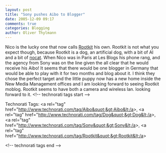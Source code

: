 ```yaml
---
layout: post
title: "Sony pushes Aibo to Blogger"
date: 2005-12-09 09:17
comments: true
categories: Blogging
author: Oliver Thylmann
---
```







Nico is the lucky one that now calls [Rootkit](http://lumma.de/eintrag.php?id=2325) his own. Rootkit is not what you expect  though, because Rootkit is a dog, an artificial dog, with a bit of AI and a bit of [nocat](http://wiki.thylmann.net/Main/Nocat). When Nico was in Paris at Les Blogs his phone rang, and the agency from Sony was on the line given the all clear that he would receive his Aibo! It seems that there would be one blogger in Germany that would be able to play with it for two months and blog about it. I think they chose the perfect target and the little puppy now has a new home inside the New Media Management offices and I am looking forward to seeing Rootkit moblog. Rootkit seems to have both a camera and wireless lan. looking forward to it.
&lt;!-- technorati tags start --&gt;

Technorati Tags: &lt;a rel=&quot;tag&quot; href=&quot;http://www.technorati.com/tag/Aibo&quot;&gt;Aibo&lt;/a&gt;, &lt;a rel=&quot;tag&quot; href=&quot;http://www.technorati.com/tag/Dog&quot;&gt;Dog&lt;/a&gt;, &lt;a rel=&quot;tag&quot; href=&quot;http://www.technorati.com/tag/Sony&quot;&gt;Sony&lt;/a&gt;, &lt;a rel=&quot;tag&quot; href=&quot;http://www.technorati.com/tag/Rootkit&quot;&gt;Rootkit&lt;/a&gt;

&lt;!-- technorati tags end --&gt;

